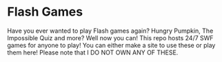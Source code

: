 # Flash Games

Have you ever wanted to play Flash games again? Hungry Pumpkin, The Impossible Quiz and more? Well now you can! This repo hosts 24/7 SWF games for anyone to play! You can either make a site to use these or play them here! Please note that I DO NOT OWN ANY OF THESE.
